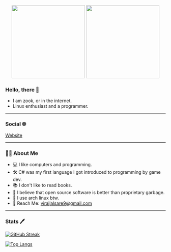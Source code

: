<div align="center">
  <img src="https://68.media.tumblr.com/4a99bd0463ccda299873ab0e426c0aaa/tumblr_oe2eunVAFv1tqhb9uo1_540.gif" width=230 />
  <img src="https://i.pinimg.com/originals/ee/6e/d5/ee6ed5945d444fb5046149386acec4c8.gif" width=230 />
</div>

### Hello, there 👋
  
- I am zook, or in the internet.
- Linux enthusiast and a programmer.
  
---

### Social 🌐
<a href="https://zook780.github.io/Website">Website</a>

---

### 👨‍💻 About Me
- 💻 I like computers and programming.</li>
- 🛠️ C# was my first language I got introduced to programming by game dev. </li>
- 📚 I don't like to read books.</li>
- 🧠 I believe that open source software is better than proprietary garbage. </li>
- 🐧 I use arch linux btw.
- 📨 Reach Me: virajlalsare9@gmail.com</li>

---

### Stats 🖊

[![GitHub Streak](http://github-readme-streak-stats.herokuapp.com?user=Zook780&theme=dark&background=000000)](https://git.io/streak-stats)

[![Top Langs](https://github-readme-stats.vercel.app/api/top-langs/?username=Zook780&layout=compact&theme=vision-friendly-dark)](https://github.com/anuraghazra/github-readme-stats)

